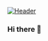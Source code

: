 [![Header](https://raw.githubusercontent.com/marcorvazquezs/<OWNER>/<OWNER>/readme_header.jpg "Header")](https://marcorvazquez.com/)

### Hi there 👋

<!--
**marcorvazquezs/marcorvazquezs** is a ✨ _special_ ✨ repository because its `README.md` (this file) appears on your GitHub profile.

Here are some ideas to get you started:

- 🔭 I’m currently working on ...
- 🌱 I’m currently learning ...
- 👯 I’m looking to collaborate on ...
- 🤔 I’m looking for help with ...
- 💬 Ask me about ...
- 📫 How to reach me: ...
- 😄 Pronouns: ...
- ⚡ Fun fact: ...
-->

